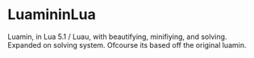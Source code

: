 # LuamininLua
Luamin, in Lua 5.1 / Luau, with beautifying, minifiying, and solving. Expanded on solving system. Ofcourse its based off the original luamin.
